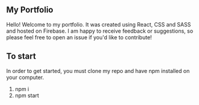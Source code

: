 ## My Portfolio
Hello! Welcome to my portfolio. It was created using React, CSS and SASS and hosted on Firebase. I am happy to receive feedback or suggestions, so please feel free to open an issue if you'd like to contribute! 

## To start
In order to get started, you must clone my repo and have npm installed on your computer.

1. npm i
2. npm start
